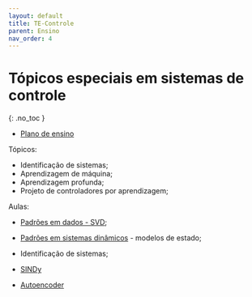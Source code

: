 ```yaml
---
layout: default
title: TE-Controle
parent: Ensino
nav_order: 4    
---
```


# Tópicos especiais em sistemas de controle
{: .no_toc }

- [Plano de ensino](https://raphateixeira.github.io/TEControle/AL0-PlanoEnsino.html)

Tópicos:


- Identificação de sistemas;
- Aprendizagem de máquina;
- Aprendizagem profunda;
- Projeto de controladores por aprendizagem;

Aulas:

- [Padrões em dados - SVD](https://raphateixeira.github.io/TEControle/AL1-PadroesDadosSVD.html#1);
  
- [Padrões em sistemas dinâmicos](https://raphateixeira.github.io/TEControle/AL2-SimulaSistema.html#1) - modelos de estado;
  
- Identificação de sistemas;
  
- [SINDy](https://raphateixeira.github.io/TEControle/AL5-SINDy.html#1)
  
- [Autoencoder](https://raphateixeira.github.io/TEControle/AL8-AutoEncoder.html#5)

